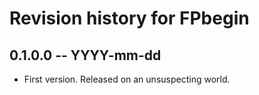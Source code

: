 # Revision history for FPbegin

## 0.1.0.0 -- YYYY-mm-dd

* First version. Released on an unsuspecting world.
